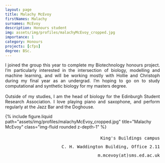 ```yaml
---
layout: page
title: Malachy McEvoy
firstNames: Malachy
surnames: McEvoy
description: Honours student
img: assets/img/profiles/malachyMcEvoy_cropped.jpg
importance: 1
category: Honours
projects: [cfps]
degree: BSc.
---
```


<div class="row">
  <div class="col-sm mt-3 mt-md-0">
    <p style="text-align: justify">
      I joined the group this year to complete my Biotechnology honours project. I’m particularly interested in the 
intersection of biology, modelling and machine learning, and will be working mostly with Hollie and Christoph during my 
final year as an undergrad. I’m hoping to go on to study computational and synthetic biology for my masters degree. 
<br> <br>
Outside of my studies, I am the head of biology for the Edinburgh Student Research Association. I love playing piano 
and saxophone, and  perform regularly at the Jazz Bar and the Doghouse.
    </p>
  </div>
  <div class="col-sm mt-3 mt-md-0">
    <div class="row">
      {% 
        include figure.liquid 
        path="assets/img/profiles/malachyMcEvoy_cropped.jpg" 
        title="Malachy McEvoy" 
        class="img-fluid rounded z-depth-1" 
      %}
    </div>
    <div class="d-flex flex-row justify-content-end">
      <p style="text-align:right; font-family:monospace; line-height:200%">
      King's Buildings campus <br>
      C. H. Waddington Building, Office 2.11 <br>
      m.mcevoy(at)sms.ed.ac.uk </p>
    </div>
  </div>
</div>
